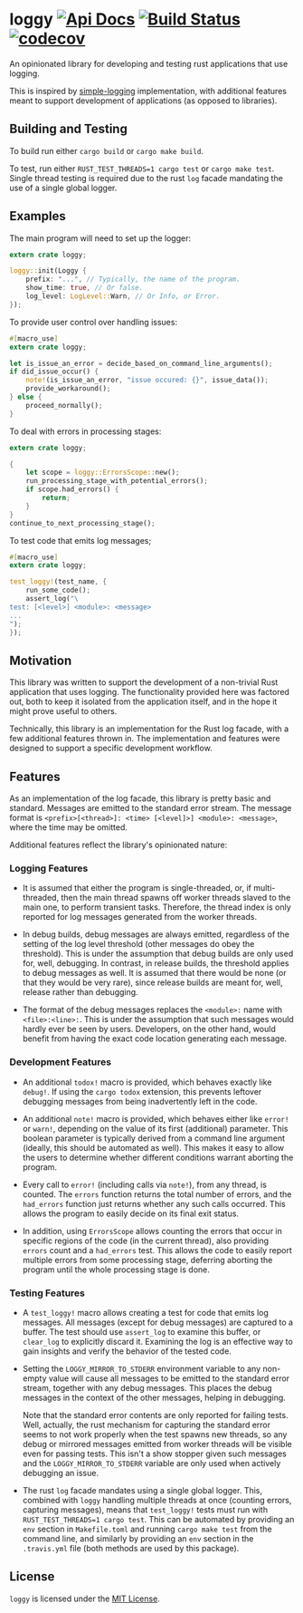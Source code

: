 # loggy [![Api Docs](https://docs.rs/loggy/badge.svg)](https://docs.rs/loggy) [![Build Status](https://api.travis-ci.org/orenbenkiki/loggy.svg?branch=master)](https://travis-ci.org/orenbenkiki/loggy) [![codecov](https://codecov.io/gh/orenbenkiki/loggy/branch/master/graph/badge.svg)](https://codecov.io/gh/orenbenkiki/loggy)

An opinionated library for developing and testing rust applications that use
logging.

This is inspired by [simple-logging](https://github.com/Ereski/simple-logging)
implementation, with additional features meant to support development of
applications (as opposed to libraries).

## Building and Testing

To build run either `cargo build` or `cargo make build`.

To test, run either `RUST_TEST_THREADS=1 cargo test` or `cargo make test`.
Single thread testing is required due to the rust `log` facade mandating
the use of a single global logger.

## Examples

The main program will need to set up the logger:

```rust
extern crate loggy;

loggy::init(Loggy {
    prefix: "...", // Typically, the name of the program.
    show_time: true, // Or false.
    log_level: LogLevel::Warn, // Or Info, or Error.
});
```

To provide user control over handling issues:

```rust
#[macro_use]
extern crate loggy;

let is_issue_an_error = decide_based_on_command_line_arguments();
if did_issue_occur() {
    note!(is_issue_an_error, "issue occured: {}", issue_data());
    provide_workaround();
} else {
    proceed_normally();
}
```

To deal with errors in processing stages:

```rust
extern crate loggy;

{
    let scope = loggy::ErrorsScope::new();
    run_processing_stage_with_potential_errors();
    if scope.had_errors() {
        return;
    }
}
continue_to_next_processing_stage();
```

To test code that emits log messages;

```rust
#[macro_use]
extern crate loggy;

test_loggy!(test_name, {
    run_some_code();
    assert_log("\
test: [<level>] <module>: <message>
...
");
});

```

## Motivation

This library was written to support the development of a non-trivial Rust
application that uses logging. The functionality provided here was factored
out, both to keep it isolated from the application itself, and in the hope
it might prove useful to others.

Technically, this library is an implementation for the Rust log facade,
with a few additional features thrown in. The implementation and features
were designed to support a specific development workflow.

## Features

As an implementation of the log facade, this library is pretty basic and
standard. Messages are emitted to the standard error stream. The message format
is `<prefix>[<thread>]: <time> [<level]>] <module>: <message>`, where the time
may be omitted.

Additional features reflect the library's opinionated nature:

### Logging Features

* It is assumed that either the program is single-threaded, or, if
  multi-threaded, then the main thread spawns off worker threads slaved to the
  main one, to perform transient tasks. Therefore, the thread index is only
  reported for log messages generated from the worker threads.

* In debug builds, debug messages are always emitted, regardless of the
  setting of the log level threshold (other messages do obey the threshold).
  This is under the assumption that debug builds are only used for, well,
  debugging. In contrast, in release builds, the threshold applies to debug
  messages as well. It is assumed that there would be none (or that they
  would be very rare), since release builds are meant for, well, release
  rather than debugging.

* The format of the debug messages replaces the `<module>:` name with
  `<file>:<line>:`. This is under the assumption that such messages would hardly
  ever be seen by users. Developers, on the other hand, would benefit from
  having the exact code location generating each message.

### Development Features

* An additional `todox!` macro is provided, which behaves exactly like
  `debug!`. If using the `cargo todox` extension, this prevents leftover
  debugging messages from being inadvertently left in the code.

* An additional `note!` macro is provided, which behaves either like `error!`
  or `warn!`, depending on the value of its first (additional) parameter. This
  boolean parameter is typically derived from a command line argument (ideally,
  this should be automated as well). This makes it easy to allow the users
  to determine whether different conditions warrant aborting the program.

* Every call to `error!` (including calls via `note!`), from any thread, is
  counted. The `errors` function returns the total number of errors, and the
  `had_errors` function just returns whether any such calls occurred. This
  allows the program to easily decide on its final exit status.

* In addition, using `ErrorsScope` allows counting the errors that occur in
  specific regions of the code (in the current thread), also providing `errors`
  count and a `had_errors` test. This allows the code to easily report multiple
  errors from some processing stage, deferring aborting the program until the
  whole processing stage is done.

### Testing Features

* A `test_loggy!` macro allows creating a test for code that emits log messages.
  All messages (except for debug messages) are captured to a buffer. The test
  should use `assert_log` to examine this buffer, or `clear_log` to explicitly
  discard it. Examining the log is an effective way to gain insights and verify
  the behavior of the tested code.

* Setting the `LOGGY_MIRROR_TO_STDERR` environment variable to any non-empty
  value will cause all messages to be emitted to the standard error stream,
  together with any debug messages. This places the debug messages in the
  context of the other messages, helping in debugging.

  Note that the standard error contents are only reported for failing tests.
  Well, actually, the rust mechanism for capturing the standard error seems to
  not work properly when the test spawns new threads, so any debug or mirrored
  messages emitted from worker threads will be visible even for passing tests.
  This isn't a show stopper given such messages and the `LOGGY_MIRROR_TO_STDERR`
  variable are only used when actively debugging an issue.

* The rust `log` facade mandates using a single global logger. This, combined
  with `loggy` handling multiple threads at once (counting errors, capturing
  messages), means that `test_loggy!` tests must run with `RUST_TEST_THREADS=1
  cargo test`. This can be automated by providing an `env` section in
  `Makefile.toml` and running `cargo make test` from the command line, and
  similarly by providing an `env` section in the `.travis.yml` file (both
  methods are used by this package).

## License

`loggy` is licensed under the [MIT License](LICENSE.txt).
